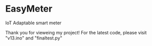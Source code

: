 # EasyMeter
IoT Adaptable smart meter

Thank you for vieweing my project! For the latest code, please visit "v13.ino" and "finaltest.py"
